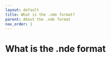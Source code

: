 ```yaml
---
layout: default
title: What is the .nde format? 
parent: About the .nde format 
nav_order: 1
---
```


# What is the .nde format 
